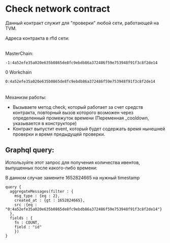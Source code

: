 # Check network contract

Данный контракт служит для "проверки" любой сети, работающей на TVM.

Адреса контракта в rfld сети: 
<br><br>

MasterChain:

``
-1:4a52efe35a020e635b0865de8fc9ebdb86a372486f59e753948f91f3c8f2de14
``

0 Workchain

``
0:4a52efe35a020e635b0865de8fc9ebdb86a372486f59e753948f91f3c8f2de14
``
<br><br><br>
Механизм работы:
- Вызываете метод check, который работает за счет средств контракта, повторный вызов которого возможен через определенный промежуток времени (Переменная _cooldown, указывается в конструкторе)
- Контракт выпустит event, который будет содержать время нынешней проверки и время предыдущей проверки. 

<h2>Graphql query:</h2>

Используйте этот запрос для получения количества ивентов, выпущенных после какого-либо времени:

В данном случае замените 1652824665 на нужный timestamp
```
query {
  aggregateMessages(filter : {
    msg_type : {eq : 2},
    created_at : {gt : 1652824665},
    src :{eq : "0:4a52efe35a020e635b0865de8fc9ebdb86a372486f59e753948f91f3c8f2de14"}
  },
  fields : {
  	fn : COUNT,
  	field : "id"
	})
}
```
